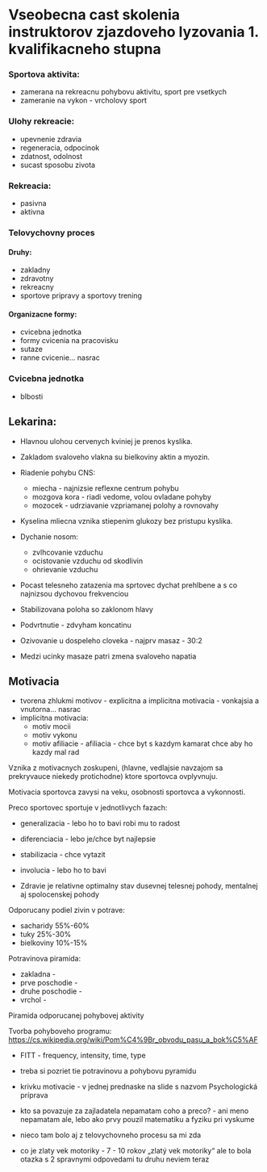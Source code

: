 # Vseobecna cast skolenia instruktorov zjazdoveho lyzovania 1. kvalifikacneho stupna 

### Sportova aktivita:
* zamerana na rekreacnu pohybovu aktivitu, sport pre vsetkych
* zameranie na vykon - vrcholovy sport

### Ulohy rekreacie:
* upevnenie zdravia
* regeneracia, odpocinok
* zdatnost, odolnost
* sucast sposobu zivota

### Rekreacia:
* pasivna
* aktivna

### Telovychovny proces
#### Druhy:
* zakladny
* zdravotny
* rekreacny
* sportove pripravy a sportovy trening

#### Organizacne formy:
* cvicebna jednotka
* formy cvicenia na pracovisku 
* sutaze
* ranne cvicenie... nasrac

### Cvicebna jednotka
* blbosti

## Lekarina:

* Hlavnou ulohou cervenych kviniej je prenos kyslika.
* Zakladom svaloveho vlakna su bielkoviny aktin a myozin.
* Riadenie pohybu CNS:
  * miecha - najnizsie reflexne centrum pohybu
  * mozgova kora - riadi vedome, volou ovladane pohyby
  * mozocek - udrziavanie vzpriamanej polohy a rovnovahy

* Kyselina mliecna vznika stiepenim glukozy bez pristupu kyslika.
* Dychanie nosom:
  * zvlhcovanie vzduchu
  * ocistovanie vzduchu od skodlivin
  * ohrievanie vzduchu
* Pocast telesneho zatazenia ma sprtovec dychat prehlbene a s co najnizsou dychovou frekvenciou
* Stabilizovana poloha so zaklonom hlavy

* Podvrtnutie - zdvyham koncatinu
* Ozivovanie u dospeleho cloveka - najprv masaz - 30:2
* Medzi ucinky masaze patri zmena svaloveho napatia


## Motivacia
* tvorena zhlukmi motivov - explicitna a implicitna motivacia - vonkajsia a vnutorna... nasrac
* implicitna motivacia:
  * motiv mocii
  * motiv vykonu
  * motiv afiliacie - afiliacia - chce byt s kazdym kamarat chce aby ho kazdy mal rad

Vznika z motivacnych zoskupeni, (hlavne, vedlajsie navzajom sa prekryvauce niekedy protichodne) ktore sportovca ovplyvnuju.

Motivacia sportovca zavysi na veku, osobnosti sportovca a vykonnosti.

Preco sportovec sportuje v jednotlivych fazach:
* generalizacia - lebo ho to bavi robi mu to radost
* diferenciacia - lebo je/chce byt najlepsie
* stabilizacia - chce vytazit
* involucia - lebo ho to bavi


* Zdravie je relativne optimalny stav dusevnej telesnej pohody, mentalnej aj spolocenskej pohody

Odporucany podiel zivin v potrave:
* sacharidy 55%-60%
* tuky 25%-30%
* bielkoviny 10%-15%

Potravinova piramida:
* zakladna - 
* prve poschodie -
* druhe poschodie - 
* vrchol - 

Piramida odporucanej pohybovej aktivity

Tvorba pohyboveho programu:
https://cs.wikipedia.org/wiki/Pom%C4%9Br_obvodu_pasu_a_bok%C5%AF

* FITT - frequency, intensity, time, type

* treba si pozriet tie potravinovu a pohybovu pyramidu
* krivku motivacie - v jednej prednaske na slide s nazvom Psychologická príprava
* kto sa povazuje za zajladatela nepamatam coho a preco? - ani meno nepamatam ale, lebo ako prvy pouzil matematiku a fyziku pri vyskume
* nieco tam bolo aj z telovychovneho procesu sa mi zda
* co je zlaty vek motoriky - 7 - 10 rokov „zlatý vek motoriky“ ale to bola otazka s 2 spravnymi odpovedami tu druhu neviem teraz
